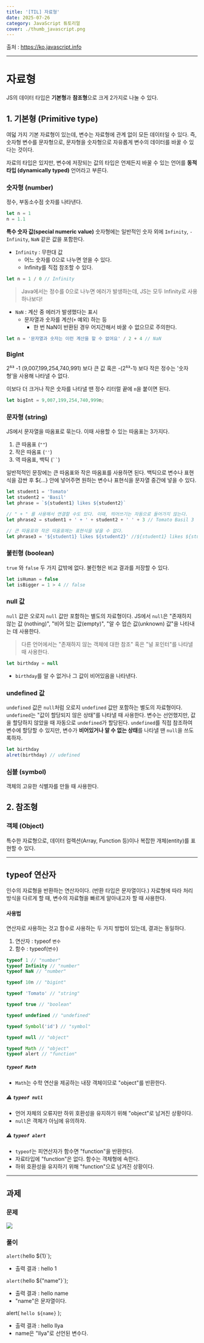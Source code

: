 ```yaml
---
title: '[TIL] 자료형'
date: 2025-07-26
category: JavaScript 튜토리얼
cover: ./thumb_javascript.png
---
```


출처 : https://ko.javascript.info

---

# 자료형

JS의 데이터 타입은 **기본형**과 **참조형**으로 크게 2가지로 나눌 수 있다.

## 1. 기본형 (Primitive type)

여덟 가지 기본 자료형이 있는데, 변수는 자료형에 관계 없이 모든 데이터일 수 있다.
즉, 숫자형 변수를 문자형으로, 문자형을 숫자형으로 자유롭게 변수의 데이터를 바꿀 수 있다는 것이다.

자료의 타입은 있지만, 변수에 저장되는 값의 타입은 언제든지 바꿀 수 있는 언어를 **동적 타입 (dynamically typed)** 언어라고 부른다.

### 숫자형 (number)

정수, 부동소수점 숫자를 나타낸다.

```javascript
let n = 1
n = 1.1
```

**특수 숫자 값(special numeric value)**
숫자형에는 일반적인 숫자 외에 `Infinity`, `-Infinity`, `NaN` 같은 값을 포함한다.

- `Infinity` : 무한대 값
  - 어느 숫자를 0으로 나누면 얻을 수 있다.
  - Infinity를 직접 참조할 수 있다.

```javascript
let n = 1 / 0 // Infinity
```

> Java에서는 정수를 0으로 나누면 에러가 발생하는데, JS는 모두 Infinity로 사용하나보다!

- `NaN` : 계산 중 에러가 발생했다는 표시
  - 문자열과 숫자를 계산(`+` 예외) 하는 등
    - 한 번 NaN이 반환된 경우 어지간해서 바꿀 수 없으므로 주의한다.

```javascript
let n = '문자열과 숫자는 이런 계산을 할 수 없어요' / 2 + 4 // NaN
```

### BigInt

2⁵³</sup> -1 (9,007,199,254,740,991) 보다 큰 값
혹은 -(2⁵³-1) 보다 작은 정수는 '숫자형’을 사용해 나타낼 수 없다.

이보다 더 크거나 작은 숫자를 나타낼 땐 정수 리터럴 끝에 `n`을 붙이면 된다.

```javascript
let bigInt = 9,007,199,254,740,999n;
```

### 문자형 (string)

JS에서 문자열을 따옴표로 묶는다. 이때 사용할 수 있는 따옴표는 3가지다.

1. 큰 따옴표 (`""`)
2. 작은 따옴표 (`''`)
3. 역 따옴표, 백틱 (` `` `)

일반적적인 문장에는 큰 따옴표와 작은 따옴표를 사용하면 된다.
백틱으로 변수나 표현식을 감싼 후 ${...} 안에 넣어주면 원하는 변수나 표현식을 문자열 중간에 넣을 수 있다.

```javascript
let student1 = 'Tomato'
let student2 = 'Basil'
let phrase = `${student1} likes ${student2}`

// " + " 를 사용해서 연결할 수도 있다. 이때, 띄어쓰기는 자동으로 들어가지 않는다.
let phrase2 = student1 + ' + ' + student2 + ' ' + 3 // Tomato Basil 3

// 큰 따옴표와 작은 따옴표에는 표현식을 넣을 수 없다.
let phrase3 = '${student1} likes ${student2}' //${student1} likes ${student2}
```

### 불린형 (boolean)

`true` 와 `false` 두 가지 값밖에 없다.
불린형은 비교 결과를 저장할 수 있다.

```javascript
let isHuman = false
let isBigger = 1 > 4 // false
```

### null 값

`null` 값은 오로지 `null` 값만 포함하는 별도의 자료형이다.
JS에서 `null`은 "존재하지 않는 값 (nothing)", "비어 있는 값(empty)", "알 수 업슨 값(unknown) 값"을 나타내는 데 사용한다.

> 다른 언어에서는 "존재하지 않는 객체에 대한 참조" 혹은 "널 포인터"를 나타낼 때 사용한다.

```javascript
let birthday = null
```

- `birthday`를 알 수 없거나 그 값이 비어있음을 나타낸다.

### undefined 값

`undefined` 값은 `null`처럼 오로지 `undefined` 값만 포함하는 별도의 자료형이다.
`undefined`는 "값이 할당되지 않은 상태"를 나타낼 때 사용한다.
변수는 선언했지만, 값을 할당하지 않았을 때 자동으로 `undefined`가 할당된다.
`undefined`를 직접 참조하여 변수에 할당할 수 있지만, 변수가 **비어있거나 알 수 없는 상태**를 나타낼 땐 `null`을 쓰도록하자.

```javascript
let birthday
alret(birthday) // udefined
```

### 심볼 (symbol)

객체의 고유한 식별자를 만들 때 사용한다.

## 2. 참조형

### 객체 (Object)

특수한 자료형으로, 데이터 컬렉션(Array, Function 등)이나 복잡한 개체(entity)를 표현할 수 있다.

---

## typeof 연산자

인수의 자료형을 반환하는 연산자이다. (반환 타입은 문자열이다.)
자료형에 따라 처리 방식을 다르게 할 때, 변수의 자료형을 빠르게 알아내고자 할 때 사용한다.

#### 사용법

연산자로 사용하는 것고 함수로 사용하는 두 가지 방법이 있는데, 결과는 동일하다.

1. 연산자 : typeof `변수`
2. 함수 : typeof(`변수`)

```javascript
typeof 1 // "number"
typeof Infinity // "number"
typeof NaN // "number"

typeof 10n // "bigint"

typeof 'Tomato' // "string"

typeof true // "boolean"

typeof undefined // "undefined"

typeof Symbol('id') // "symbol"

typeof null // "object"

typeof Math // "object"
typeof alert // "function"
```

>

##### `typeof Math`

- `Math`는 수학 연산을 제공하는 내장 객체이므로 "object"를 반환한다.

##### ⚠️ `typeof null`

- 언어 자체의 오류지만 하위 호환성을 유지하기 위해 "object"로 남겨진 상황이다.
- `null`은 객체가 아님에 유의하자.

##### ⚠️ `typeof alert`

- `typeof`는 피연산자가 함수면 "function"을 반환한다.
- 자료타입에 "function"은 없다. 함수는 객체형에 속한다.
- 하위 호환성을 유지하기 위해 "function"으로 남겨진 상황이다.

---

## 과제

### 문제

![](https://velog.velcdn.com/images/decollzoq/post/c40ba802-a8bc-4f69-82d5-8e2cce670260/image.png)

### 풀이

`alert(`hello ${1}`);

- 출력 결과 : hello 1

`alert(`hello ${"name"}`);

- 출력 결과 : hello name
- "name"은 문자열이다.

alert( `hello ${name}` );

- 출력 결과 : hello Ilya
- name은 "Ilya"로 선언된 변수다.

